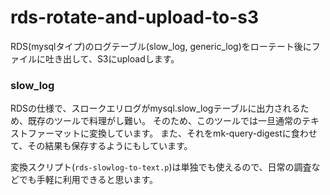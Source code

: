 # rds-rotate-and-upload-to-s3

RDS(mysqlタイプ)のログテーブル(slow_log, generic_log)をローテート後にファイルに吐き出して、S3にuploadします。

### slow_log

RDSの仕様で、スロークエリログがmysql.slow_logテーブルに出力されるため、既存のツールで料理がし難い。
そのため、このツールでは一旦通常のテキストファーマットに変換しています。
また、それをmk-query-digestに食わせて、その結果も保存するようにもしています。

変換スクリプト(`rds-slowlog-to-text.p`)は単独でも使えるので、日常の調査などでも手軽に利用できると思います。


